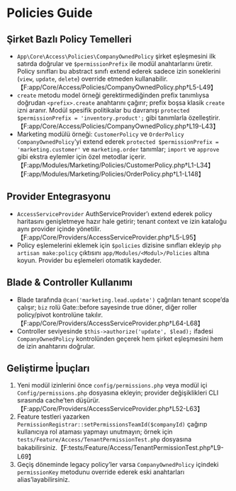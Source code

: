 # Policies Guide

## Şirket Bazlı Policy Temelleri
- `App\Core\Access\Policies\CompanyOwnedPolicy` şirket eşleşmesini ilk satırda doğrular ve `$permissionPrefix` ile modül anahtarlarını üretir. Policy sınıfları bu abstract sınıfı extend ederek sadece izin soneklerini (`view`, `update`, `delete`) override etmeden kullanabilir.【F:app/Core/Access/Policies/CompanyOwnedPolicy.php†L5-L49】
- `create` metodu model örneği gerektirmediğinden prefix tanımlıysa doğrudan `<prefix>.create` anahtarını çağırır; prefix boşsa klasik `create` izni aranır. Modül spesifik politikalar bu davranışı `protected $permissionPrefix = 'inventory.product';` gibi tanımlarla özelleştirir.【F:app/Core/Access/Policies/CompanyOwnedPolicy.php†L19-L43】
- Marketing modülü örneği: `CustomerPolicy` ve `OrderPolicy` `CompanyOwnedPolicy`'yi extend ederek `protected $permissionPrefix = 'marketing.customer'` ve `marketing.order` tanımlar; `import` ve `approve` gibi ekstra eylemler için özel metodlar içerir.【F:app/Modules/Marketing/Policies/CustomerPolicy.php†L1-L34】【F:app/Modules/Marketing/Policies/OrderPolicy.php†L1-L148】

## Provider Entegrasyonu
- `AccessServiceProvider` AuthServiceProvider’ı extend ederek policy haritasını genişletmeye hazır hale getirir; tenant context ve izin kataloğu aynı provider içinde yönetilir.【F:app/Core/Providers/AccessServiceProvider.php†L5-L95】
- Policy eşlemelerini eklemek için `$policies` dizisine sınıfları ekleyip `php artisan make:policy` çıktısını `app/Modules/<Modul>/Policies` altına koyun. Provider bu eşlemeleri otomatik kaydeder.

## Blade & Controller Kullanımı
- Blade tarafında `@can('marketing.lead.update')` çağrıları tenant scope’da çalışır; `biz` rolü Gate::before sayesinde true döner, diğer roller policy/pivot kontrolüne takılır.【F:app/Core/Providers/AccessServiceProvider.php†L64-L68】
- Controller seviyesinde `$this->authorize('update', $lead);` ifadesi `CompanyOwnedPolicy` kontrolünden geçerek hem şirket eşleşmesini hem de izin anahtarını doğrular.

## Geliştirme İpuçları
1. Yeni modül izinlerini önce `config/permissions.php` veya modül içi `Config/permissions.php` dosyasına ekleyin; provider değişiklikleri CLI sırasında cache’ten düşürür.【F:app/Core/Providers/AccessServiceProvider.php†L52-L63】
2. Feature testleri yazarken `PermissionRegistrar::setPermissionsTeamId($companyId)` çağırıp kullanıcıya rol ataması yapmayı unutmayın; örnek için `tests/Feature/Access/TenantPermissionTest.php` dosyasına bakabilirsiniz.【F:tests/Feature/Access/TenantPermissionTest.php†L9-L69】
3. Geçiş döneminde legacy policy’ler varsa `CompanyOwnedPolicy` içindeki `permissionKey` metodunu override ederek eski anahtarları alias’layabilirsiniz.
